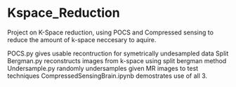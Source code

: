 # Kspace_Reduction

Project on K-Space reduction, using POCS and Compressed sensing to reduce the amount of k-space neccesary to aquire.

POCS.py gives usable recontruction for symetrically undesampled data
Split Bergman.py reconstructs images from k-space using split bergman method
Undersample.py randomly undersamples given MR images to test techniques
CompressedSensingBrain.ipynb demostrates use of all 3. 
